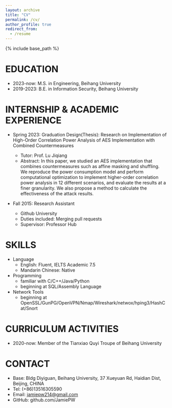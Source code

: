 ```yaml
---
layout: archive
title: "CV"
permalink: /cv/
author_profile: true
redirect_from:
  - /resume
---
```


{% include base_path %}

EDUCATION
======
* 2023-now:  M.S. in Engineering, Beihang University
* 2019-2023: B.E. in Information Security, Beihang University


INTERNSHIP & ACADEMIC EXPERIENCE
======
* Spring 2023: Graduation Design(Thesis): Research on Implementation of High-Order Correlation Power Analysis of AES Implementation with Combined Countermeasures
  * Tutor: Prof. Lu Jiqiang
  * Abstract: In this paper, we studied an AES implementation that combines countermeasures such as affine masking and shuffling. We reproduce the power consumption model and perform computational optimization to implement higher-order correlation power analysis in 12 different scenarios, and evaluate the results at a finer granularity. We also propose a method to calculate the effectiveness of the attack results.

* Fall 2015: Research Assistant
  * Github University
  * Duties included: Merging pull requests
  * Supervisor: Professor Hub
  
SKILLS
======
* Language
  * English: Fluent, IELTS Academic 7.5
  * Mandarin Chinese: Native
* Programming
  * familiar with C/C++/Java/Python
  * beginning at SQL/Assembly Language
* Network Tools
  * beginning at OpenSSL/GunPG/OpenVPN/Nmap/Wireshark/netwox/hping3/HashCat/Snort

CURRICULUM ACTIVITIES
======
* 2020-now: Member of the Tianxiao Quyi Troupe of Beihang University

CONTACT
======
* Base: Bldg Diyiguan, Beihang University, 37 Xueyuan Rd, Haidian Dist, Beijing, CHINA
* Tel: (+86)13516305590 
* Email: jamiepw214@gmail.com
* GitHub: github.com/JamiePW